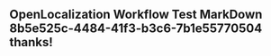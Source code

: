 <properties
ms.topic="hero-topic1"
ms.test1="hero-topic"
ms.test2="test"/>

## OpenLocalization Workflow Test MarkDown 8b5e525c-4484-41f3-b3c6-7b1e55770504 thanks!
